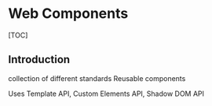 # Web Components

[TOC]


<!-- todo: finish -->
<!-- todo: add https://developers.google.com/web/fundamentals/web-components and siblings -->

## Introduction

collection of different standards
Reusable components

Uses Template API, Custom Elements API, Shadow DOM API